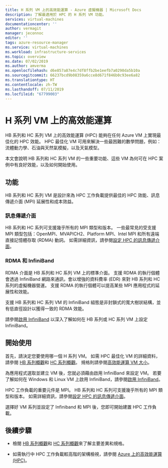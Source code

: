 ```yaml
---
title: H 系列 VM 上的高效能運算 - Azure 虛擬機器 | Microsoft Docs
description: 了解最適用於 HPC 的 H 系列 VM 功能。
services: virtual-machines
documentationcenter: ''
author: vermagit
manager: jeconnoc
editor: ''
tags: azure-resource-manager
ms.service: virtual-machines
ms.workload: infrastructure-services
ms.topic: overview
ms.date: 07/02/2019
ms.author: amverma
ms.openlocfilehash: d6e857a87e4c7df8ffb2be1eefb7a0290da5b10a
ms.sourcegitcommit: 66237bcd9b08359a6cce8d671f846b0c93ee6a82
ms.translationtype: HT
ms.contentlocale: zh-TW
ms.lasthandoff: 07/11/2019
ms.locfileid: "67799003"
---
```

# <a name="high-performance-computing-on-h-series-vms"></a>H 系列 VM 上的高效能運算

HB 系列和 HC 系列 VM 上的高效能運算 (HPC) 能夠在任何 Azure VM 上實現最佳化的 HPC 效能。 HPC 最佳化 VM 可用來解決一些最困難的數學問題，例如：流體動力學、石油與天然氣模擬，以及天氣模型。

本文會說明 HB 系列和 HC 系列 VM 的一些重要功能、這些 VM 為何可在 HPC 案例中有良好效能，以及如何開始使用。

## <a name="features-and-capabilities"></a>功能

HB 系列和 HC 系列 VM 是設計來為 HPC 工作負載提供最佳的 HPC 效能、訊息傳遞介面 (MPI) 延展性和成本效益。

### <a name="message-passing-interface"></a>訊息傳遞介面

HB 系列和 HC 系列可支援幾乎所有的 MPI 類型和版本。 一些最常見的受支援 MPI 類型包括：OpenMPI、MVAPICH2、Platform MPI、Intel MPI 和所有遠端直接記憶體存取 (RDMA) 動詞。 如需詳細資訊，請參閱[設定 HPC 的訊息傳遞介面](setup-mpi.md)。

### <a name="rdma-and-infiniband"></a>RDMA 和 InfiniBand

RDMA 介面是 HB 系列和 HC 系列 VM 上的標準介面。 支援 RDMA 的執行個體會透過 InfiniBand 網路來通訊，會以增強的資料費率 (EDR) 來對 HB 系列和 HC 系列的虛擬機器營運。 支援 RDMA 的執行個體可以提高某些 MPI 應用程式的延展性和效能。

支援 HB 系列和 HC 系列 VM 的 InfiniBand 組態是非封鎖式的寬大樹狀結構，並有低直徑設計以獲得一致的 RDMA 效能。

請參閱[啟用 InfiniBand](enable-infiniband.md) 以深入了解如何在 HB 系列或 HC 系列 VM 上設定 InfiniBand。

## <a name="get-started"></a>開始使用

首先，請決定您要使用哪一個 H 系列 VM。 如需 HPC 最佳化 VM 的詳細資料，請參閱 [HB 系列概觀](hb-series-overview.md)和 [HC 系列概觀](hc-series-overview.md)。 規格則請參閱[高效能運算 VM 大小](https://docs.microsoft.com/azure/virtual-machines/linux/sizes-hpc)。

為應用程式選取並建立 VM 後，您就必須藉由啟用 InfiniBand 來設定 VM。 若要了解如何在 Windows 和 Linux VM 上啟用 InfiniBand，請參閱[啟用 InfiniBand](enable-infiniband.md)。

HPC 工作負載的重要元件是 MPI。 HB 系列和 HC 系列可支援幾乎所有的 MPI 類型和版本。 如需詳細資訊，請參閱[設定 HPC 的訊息傳遞介面](setup-mpi.md)。

選擇好 VM 系列並設定了 Infiniband 和 MPI 後，您即可開始建置 HPC 工作負載。

## <a name="next-steps"></a>後續步驟

- 檢閱 [HB 系列概觀](hb-series-overview.md)和 [HC 系列概觀](hc-series-overview.md)來了解主要差異和規格。

- 如需執行中 HPC 工作負載較高階的架構檢視，請參閱 [Azure 上的高效能運算 (HPC)](https://docs.microsoft.com/azure/architecture/topics/high-performance-computing/)。
